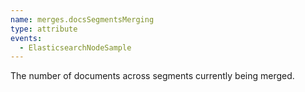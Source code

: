 ```yaml
---
name: merges.docsSegmentsMerging
type: attribute
events:
  - ElasticsearchNodeSample
---
```


The number of documents across segments currently being merged.